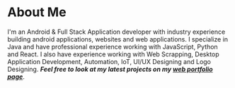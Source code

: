 <!--
**thealphadevelopers/thealphadevelopers** is a ✨ _special_ ✨ repository because its `README.md` (this file) appears on your GitHub profile.

Here are some ideas to get you started:

- 🔭 I’m currently working on ...
- 🌱 I’m currently learning ...
- 👯 I’m looking to collaborate on ...
- 🤔 I’m looking for help with ...
- 💬 Ask me about ...
- 📫 How to reach me: ...
- 😄 Pronouns: ...
- ⚡ Fun fact: ...
-->
 # About Me
 I'm an Android & Full Stack Application developer with industry experience building android applications, websites and web applications. I specialize in Java and have professional experience working with JavaScript, Python and React. I also have experience working with Web Scrapping, Desktop Application Development, Automation, IoT, UI/UX Designing and Logo Designing. 
 ***Feel free to look at my latest projects on my [web portfolio page](http://alphacoder.me/)***. 
